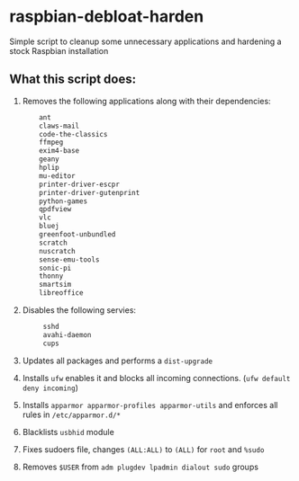 # raspbian-debloat-harden

Simple script to cleanup some unnecessary applications and hardening a stock Raspbian installation

## What this script does:
1. Removes the following applications along with their dependencies:
    ```bash
        ant 
        claws-mail 
        code-the-classics 
        ffmpeg 
        exim4-base 
        geany 
        hplip 
        mu-editor 
        printer-driver-escpr 
        printer-driver-gutenprint 
        python-games 
        qpdfview 
        vlc 
        bluej 
        greenfoot-unbundled 
        scratch 
        nuscratch 
        sense-emu-tools 
        sonic-pi 
        thonny 
        smartsim 
        libreoffice
    ```
2. Disables the following servies:
   ```bash
        sshd
        avahi-daemon
        cups
   ```

3. Updates all packages and performs a ```dist-upgrade```
4. Installs ```ufw``` enables it and blocks all incoming connections. (```ufw default deny incoming```)
5. Installs ```apparmor apparmor-profiles apparmor-utils``` and enforces all rules in ```/etc/apparmor.d/*```
6. Blacklists ```usbhid``` module
7. Fixes sudoers file, changes ```(ALL:ALL)``` to ```(ALL)``` for ```root``` and ```%sudo```
8. Removes ```$USER``` from ```adm plugdev lpadmin dialout sudo``` groups